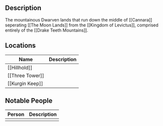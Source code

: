 ## Description
The mountainous Dwarven lands that run down the middle of [[Cannara]] seperating [[The Moon Lands]] from the [[Kingdom of Levictus]], comprised entirely of the [[Drake Teeth Mountains]].

## Locations
| Name            | Description |
| --------------- | ----------- |
| [[Hillhold]]    |             |
| [[Three Tower]] |             |
| [[Kurgin Keep]]                |             |

## Notable People
| Person | Description |
| ------ | ----------- |
|        |             |